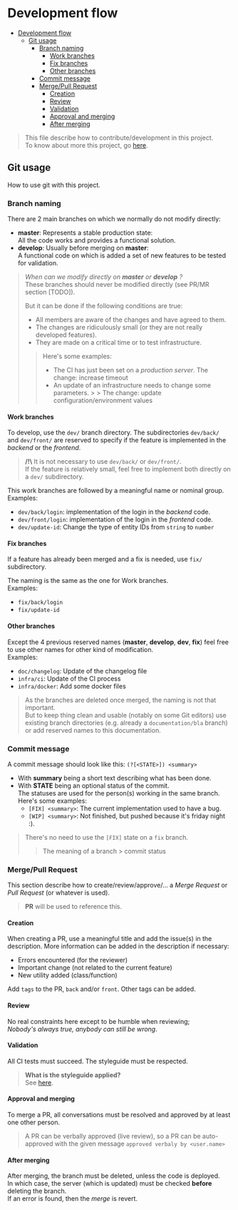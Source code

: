 # Development flow

<!-- TOC -->

* [Development flow](#development-flow)
    * [Git usage](#git-usage)
        * [Branch naming](#branch-naming)
            * [Work branches](#work-branches)
            * [Fix branches](#fix-branches)
            * [Other branches](#other-branches)
        * [Commit message](#commit-message)
        * [Merge/Pull Request](#mergepull-request)
            * [Creation](#creation)
            * [Review](#review)
            * [Validation](#validation)
            * [Approval and merging](#approval-and-merging)
            * [After merging](#after-merging)

<!-- TOC -->

> This file describe how to contribute/development in this project.  
> To know about more this project, go [here](../README.md).

## Git usage

How to use git with this project.

### Branch naming

There are 2 main branches on which we normally do not modify directly:

- **master**: Represents a stable production state:  
  All the code works and provides a functional solution.
- **develop**: Usually before merging on **master**:  
  A functional code on which is added a set of new features to be tested for validation.

> *When can we modify directly on **master** or **develop** ?*  
> These branches should never be modified directly (see PR/MR section [TODO]).
>
> But it can be done if the following conditions are true:
> - All members are aware of the changes and have agreed to them.
> - The changes are ridiculously small (or they are not really developed features).
> - They are made on a critical time or to test infrastructure.
>
> > Here's some examples:
> > - The CI has just been set on a *production server*. The change: increase timeout
> > - An update of an infrastructure needs to change some parameters.
      > > The change: update configuration/environment values

#### Work branches

To develop, use the `dev/` branch directory.
The subdirectories `dev/back/` and `dev/front/` are reserved to specify
if the feature is implemented in the *backend* or the *frontend*.

> **/!\\** It is not necessary to use `dev/back/` or `dev/front/`.  
> If the feature is relatively small, feel free to implement both directly on a `dev/` subdirectory.

This work branches are followed by a meaningful name or nominal group.  
Examples:

- `dev/back/login`: implementation of the login in the *backend* code.
- `dev/front/login`: implementation of the login in the *frontend* code.
- `dev/update-id`: Change the type of entity IDs from `string` to `number`

#### Fix branches

If a feature has already been merged and a fix is needed,
use `fix/` subdirectory.

The naming is the same as the one for Work branches.  
Examples:

- `fix/back/login`
- `fix/update-id`

#### Other branches

Except the 4 previous reserved names (**master**, **develop**, **dev**, **fix**)
feel free to use other names for other kind of modification.  
Examples:

- `doc/changelog`: Update of the changelog file
- `infra/ci`: Update of the CI process
- `infra/docker`: Add some docker files

> As the branches are deleted once merged, the naming is not that important.  
> But to keep thing clean and usable (notably on some Git editors)
> use existing branch directories (e.g. already a `documentation/bla` branch)
> or add reserved names to this documentation.

### Commit message

A commit message should look like this: `(?[<STATE>]) <summary>`

- With **summary** being a short text describing what has been done.
- With **STATE** being an optional status of the commit.  
  The statuses are used for the person(s) working in the same branch. Here's some examples:
    - `[FIX] <summary>`: The current implementation used to have a bug.
    - `[WIP] <summary>`: Not finished, but pushed because it's friday night :).

> There's no need to use the `[FIX]` state on a `fix` branch.
> > The meaning of a branch > commit status

### Merge/Pull Request

This section describe how to create/review/approve/... a *Merge Request* or *Pull Request* (or whatever is used).

> **PR** will be used to reference this.

#### Creation

When creating a PR, use a meaningful title and add the issue(s) in the description.
More information can be added in the description if necessary:

- Errors encountered (for the reviewer)
- Important change (not related to the current feature)
- New utility added (class/function)

Add `tags` to the PR, `back` and/or `front`. Other tags can be added.

#### Review

No real constraints here except to be humble when reviewing;  
*Nobody's always true, anybody can still be wrong*.

#### Validation

All CI tests must succeed. The styleguide must be respected.

> **What is the styleguide applied?**  
> See [here](./styleguide.md).

#### Approval and merging

To merge a PR, all conversations must be resolved and approved by at least one other person.

> A PR can be verbally approved (live review),
> so a PR can be auto-approved with the given message `approved verbaly by <user.name>`

#### After merging

After merging, the branch must be deleted, unless the code is deployed.  
In which case, the server (which is updated) must be checked **before** deleting the branch.  
If an error is found, then the _merge_ is revert.
